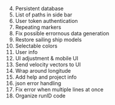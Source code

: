 4. Persistent database
5. List of paths in side bar
8. User token authentication
9. Repeating markers
10. Fix possible errornous data generation
11. Restore sailing ship models
12. Selectable colors
13. User info
14. UI adjustment & mobile UI
17. Send velocity vectors to UI
18. Wrap around longitude
20. Add help and project info
21. json error handling
22. Fix error when multiple lines at once
23. Organize runID code